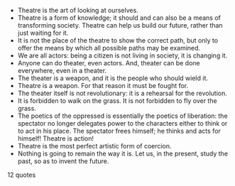  - Theatre is the art of looking at ourselves.
 - Theatre is a form of knowledge; it should and can also be a means of transforming society. Theatre can help us build our future, rather than just waiting for it.
 - It is not the place of the theatre to show the correct path, but only to offer the means by which all possible paths may be examined.
 - We are all actors: being a citizen is not living in society, it is changing it.
 - Anyone can do theater, even actors. And, theater can be done everywhere, even in a theater.
 - The theater is a weapon, and it is the people who should wield it.
 - Theatre is a weapon. For that reason it must be fought for.
 - The theater itself is not revolutionary: it is a rehearsal for the revolution.
 - It is forbidden to walk on the grass. It is not forbidden to fly over the grass.
 - The poetics of the oppressed is essentially the poetics of liberation: the spectator no longer delegates power to the characters either to think or to act in his place. The spectator frees himself; he thinks and acts for himself! Theatre is action!
 - Theatre is the most perfect artistic form of coercion.
 - Nothing is going to remain the way it is. Let us, in the present, study the past, so as to invent the future.

12 quotes